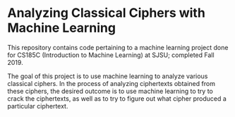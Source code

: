 # Analyzing Classical Ciphers with Machine Learning
This repository contains code pertaining to a machine learning project done for CS185C (Introduction to Machine Learning) at SJSU; completed Fall 2019. 

The goal of this project is to use machine learning to analyze various classical ciphers. In the process of analyzing ciphertexts obtained from these ciphers, the desired outcome is to use machine learning to try to crack the ciphertexts, as well as to try to figure out what cipher produced a particular ciphertext.
